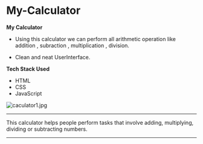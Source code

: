 # My-Calculator
**My Calculator**

- Using this calculator we can perform all arithmetic operation like addition , subraction , multiplication , division.

- Clean and neat UserInterface.

**Tech Stack Used**

- HTML 
- CSS
- JavaScript




![caculator1.jpg](https://i.postimg.cc/NGbydDLY/caculator1.jpg)




---

This calculator helps people perform tasks that involve adding, multiplying, dividing or subtracting numbers.

---
